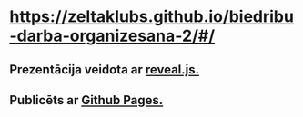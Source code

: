 # https://zeltaklubs.github.io/biedribu-darba-organizesana-2/#/
## Prezentācija veidota ar [reveal.js.](https://github.com/hakimel/reveal.js)
## Publicēts ar [Github Pages.](https://pages.github.com/)
